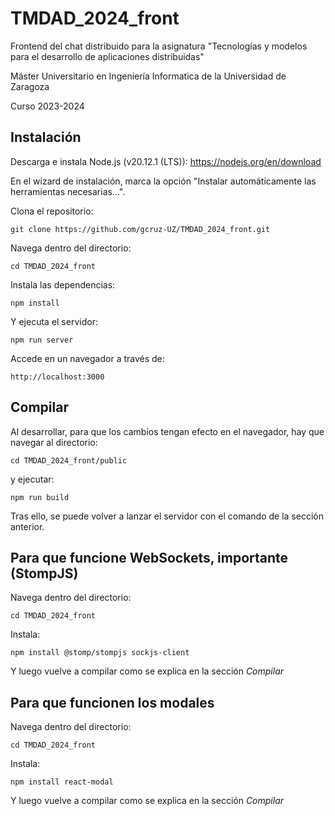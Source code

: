# TMDAD_2024_front
Frontend del chat distribuido para la asignatura "Tecnologías y modelos para el desarrollo de aplicaciones distribuidas"

Máster Universitario en Ingeniería Informatica de la Universidad de Zaragoza

Curso 2023-2024

## Instalación

Descarga e instala Node.js (v20.12.1 (LTS)): https://nodejs.org/en/download

En el wizard de instalación, marca la opción "Instalar automáticamente las herramientas necesarias...".


Clona el repositorio:

```
git clone https://github.com/gcruz-UZ/TMDAD_2024_front.git
```

Navega dentro del directorio:

```
cd TMDAD_2024_front
```

Instala las dependencias:

```
npm install
```

Y ejecuta el servidor:

```
npm run server
```

Accede en un navegador a través de:

```
http://localhost:3000
```

## Compilar

Al desarrollar, para que los cambios tengan efecto en el navegador, hay que navegar al directorio:

```
cd TMDAD_2024_front/public
```

y ejecutar:

```
npm run build
```

Tras ello, se puede volver a lanzar el servidor con el comando de la sección anterior.

## Para que funcione WebSockets, importante (StompJS)

Navega dentro del directorio:

```
cd TMDAD_2024_front
```

Instala:

```
npm install @stomp/stompjs sockjs-client
```

Y luego vuelve a compilar como se explica en la sección *Compilar*

## Para que funcionen los modales

Navega dentro del directorio:

```
cd TMDAD_2024_front
```

Instala:

```
npm install react-modal
```

Y luego vuelve a compilar como se explica en la sección *Compilar*

